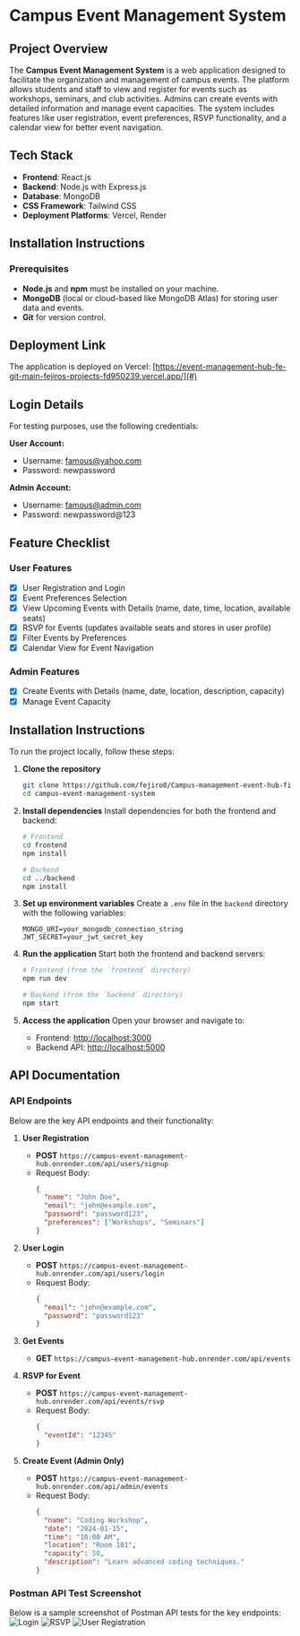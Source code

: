 # Campus Event Management System

## Project Overview
The **Campus Event Management System** is a web application designed to facilitate the organization and management of campus events. The platform allows students and staff to view and register for events such as workshops, seminars, and club activities. Admins can create events with detailed information and manage event capacities. The system includes features like user registration, event preferences, RSVP functionality, and a calendar view for better event navigation.

## Tech Stack

- **Frontend**: React.js
- **Backend**: Node.js with Express.js
- **Database**: MongoDB
- **CSS Framework**: Tailwind CSS
- **Deployment Platforms**: Vercel, Render

## Installation Instructions

### Prerequisites

- **Node.js** and **npm** must be installed on your machine.
- **MongoDB** (local or cloud-based like MongoDB Atlas) for storing user data and events.
- **Git** for version control.


## Deployment Link
The application is deployed on Vercel:
[https://event-management-hub-fe-git-main-fejiros-projects-fd950239.vercel.app/](#)

## Login Details
For testing purposes, use the following credentials:

**User Account:**
- Username: famous@yahoo.com
- Password: newpassword

**Admin Account:**
- Username: famous@admin.com
- Password: newpassword@123

## Feature Checklist
### User Features
- [x] User Registration and Login
- [x] Event Preferences Selection
- [x] View Upcoming Events with Details (name, date, time, location, available seats)
- [x] RSVP for Events (updates available seats and stores in user profile)
- [x] Filter Events by Preferences
- [x] Calendar View for Event Navigation

### Admin Features
- [x] Create Events with Details (name, date, location, description, capacity)
- [x] Manage Event Capacity

## Installation Instructions
To run the project locally, follow these steps:

1. **Clone the repository**
   ```bash
   git clone https://github.com/fejiro0/Campus-management-event-hub-final-exams.git
   cd campus-event-management-system
   ```

2. **Install dependencies**
   Install dependencies for both the frontend and backend:
   ```bash
   # Frontend
   cd frontend
   npm install

   # Backend
   cd ../backend
   npm install
   ```

3. **Set up environment variables**
   Create a `.env` file in the `backend` directory with the following variables:
   ```env
   MONGO_URI=your_mongodb_connection_string
   JWT_SECRET=your_jwt_secret_key
   ```

4. **Run the application**
   Start both the frontend and backend servers:
   ```bash
   # Frontend (from the `frontend` directory)
   npm run dev

   # Backend (from the `backend` directory)
   npm start
   ```

5. **Access the application**
   Open your browser and navigate to:
   - Frontend: [http://localhost:3000](http://localhost:3000)
   - Backend API: [http://localhost:5000](http://localhost:5000)

## API Documentation
### API Endpoints
Below are the key API endpoints and their functionality:

1. **User Registration**
   - **POST** `https://campus-event-management-hub.onrender.com/api/users/signup`
   - Request Body:
     ```json
     {
       "name": "John Doe",
       "email": "john@example.com",
       "password": "password123",
       "preferences": ["Workshops", "Seminars"]
     }
     ```

2. **User Login**
   - **POST** `https://campus-event-management-hub.onrender.com/api/users/login`
   - Request Body:
     ```json
     {
       "email": "john@example.com",
       "password": "password123"
     }
     ```

3. **Get Events**
   - **GET** `https://campus-event-management-hub.onrender.com/api/events`

4. **RSVP for Event**
   - **POST** `https://campus-event-management-hub.onrender.com/api/events/rsvp`
   - Request Body:
     ```json
     {
       "eventId": "12345"
     }
     ```

5. **Create Event (Admin Only)**
   - **POST** `https://campus-event-management-hub.onrender.com/api/admin/events`
   - Request Body:
     ```json
     {
       "name": "Coding Workshop",
       "date": "2024-01-15",
       "time": "10:00 AM",
       "location": "Room 101",
       "capacity": 50,
       "description": "Learn advanced coding techniques."
     }
     ```

### Postman API Test Screenshot
Below is a sample screenshot of Postman API tests for the key endpoints:
![Login](/public/Login.png)
![RSVP](/public/RSVP.png)
![User Registration](/public/Register.png)


